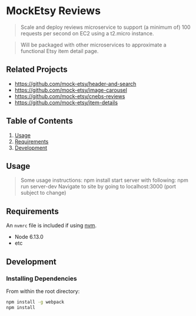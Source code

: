 # MockEtsy Reviews

> Scale and deploy reviews microservice to support (a minimum of) 100 requests per second on EC2 using a t2.micro instance. 

> Will be packaged with other microservices to approximate a functional Etsy item detail page.

## Related Projects

  - https://github.com/mock-etsy/header-and-search
  - https://github.com/mock-etsy/image-carousel
  - https://github.com/mock-etsy/cnebs-reviews
  - https://github.com/mock-etsy/item-details
  
## Table of Contents

1. [Usage](#Usage)
1. [Requirements](#requirements)
1. [Development](#development)

## Usage

> Some usage instructions:
> npm install
> start server with following: npm run server-dev
> Navigate to site by going to localhost:3000 (port subject to change)

## Requirements

An `nvmrc` file is included if using [nvm](https://github.com/creationix/nvm).

- Node 6.13.0
- etc

## Development

### Installing Dependencies

From within the root directory:

```sh
npm install -g webpack
npm install
```


